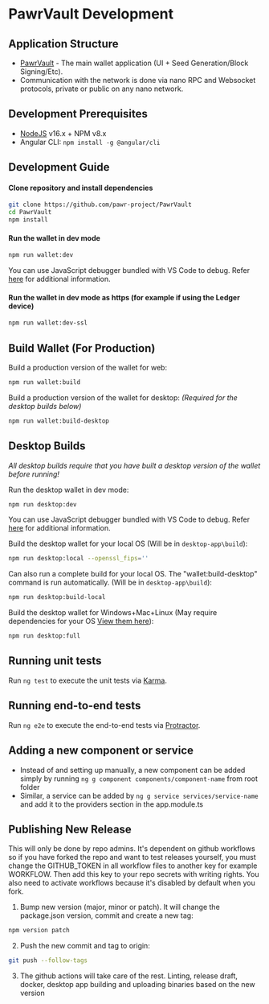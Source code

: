 # PawrVault Development

## Application Structure

- [PawrVault](https://github.com/pawr-project/PawrVault) - The main wallet application (UI + Seed Generation/Block Signing/Etc).
- Communication with the network is done via nano RPC and Websocket protocols, private or public on any nano network.

## Development Prerequisites
- [NodeJS](https://nodejs.org) v16.x + NPM v8.x
- Angular CLI: `npm install -g @angular/cli`

## Development Guide
#### Clone repository and install dependencies
```bash
git clone https://github.com/pawr-project/PawrVault
cd PawrVault
npm install
```

#### Run the wallet in dev mode
```bash
npm run wallet:dev
```

You can use JavaScript debugger bundled with VS Code to debug. Refer [here](https://github.com/microsoft/vscode-js-debug) for additional information.

#### Run the wallet in dev mode as https (for example if using the Ledger device)
```bash
npm run wallet:dev-ssl
```

## Build Wallet (For Production)
Build a production version of the wallet for web:
```bash
npm run wallet:build
```

Build a production version of the wallet for desktop: *(Required for the desktop builds below)*
```bash
npm run wallet:build-desktop
```

## Desktop Builds

*All desktop builds require that you have built a desktop version of the wallet before running!*

Run the desktop wallet in dev mode:
```bash
npm run desktop:dev
```

You can use JavaScript debugger bundled with VS Code to debug. Refer [here](https://github.com/microsoft/vscode-js-debug) for additional information.

Build the desktop wallet for your local OS (Will be in `desktop-app\build`):
```bash
npm run desktop:local --openssl_fips=''
```

Can also run a complete build for your local OS. The "wallet:build-desktop" command is run automatically. (Will be in `desktop-app\build`):
```bash
npm run desktop:build-local
```

Build the desktop wallet for Windows+Mac+Linux (May require dependencies for your OS [View them here](https://www.electron.build/multi-platform-build)):
```bash
npm run desktop:full
```

## Running unit tests

Run `ng test` to execute the unit tests via [Karma](https://karma-runner.github.io).

## Running end-to-end tests

Run `ng e2e` to execute the end-to-end tests via [Protractor](http://www.protractortest.org/).

## Adding a new component or service

* Instead of and setting up manually, a new component can be added simply by running `ng g component components/component-name` from root folder
* Similar, a service can be added by `ng g service services/service-name` and add it to the providers section in the app.module.ts

## Publishing New Release

This will only be done by repo admins. It's dependent on github workflows so if you have forked the repo and want to test releases yourself, you must change the GITHUB_TOKEN in all workflow files to another key for example WORKFLOW. Then add this key to your repo secrets with writing rights. You also need to activate workflows because it's disabled by default when you fork.

1. Bump new version (major, minor or patch). It will change the package.json version, commit and create a new tag:
```bash
npm version patch
```

2. Push the new commit and tag to origin:
```bash
git push --follow-tags
```

3. The github actions will take care of the rest. Linting, release draft, docker, desktop app building and uploading binaries based on the new version
